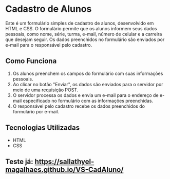 # Cadastro de Alunos

Este é um formulário simples de cadastro de alunos, desenvolvido em HTML e CSS. O formulário permite que os alunos informem seus dados pessoais, como nome, série, turma, e-mail, número de celular e a carreira que desejam seguir. Os dados preenchidos no formulário são enviados por e-mail para o responsável pelo cadastro.

## Como Funciona

1. Os alunos preenchem os campos do formulário com suas informações pessoais.
2. Ao clicar no botão "Enviar", os dados são enviados para o servidor por meio de uma requisição POST.
3. O servidor processa os dados e envia um e-mail para o endereço de e-mail especificado no formulário com as informações preenchidas.
4. O responsável pelo cadastro recebe os dados preenchidos do formulário por e-mail.

## Tecnologias Utilizadas

- HTML
- CSS

## Teste já: https://sallathyel-magalhaes.github.io/VS-CadAluno/
